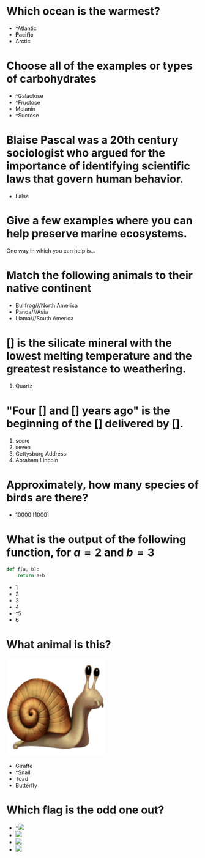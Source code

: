# Which ocean is the warmest?

- ^Atlantic
- **Pacific**
- Arctic

# Choose all of the examples or types of carbohydrates

- ^Galactose
- ^Fructose
- Melanin
- ^Sucrose

# Blaise Pascal was a 20th century sociologist who argued for the importance of identifying scientific laws that govern human behavior.

- False

# Give a few examples where you can help preserve marine ecosystems. 
One way in which you can help is...

# Match the following animals to their native continent

- Bullfrog///North America
- Panda///Asia
- Llama///South America

# [] is the silicate mineral with the lowest melting temperature and the greatest resistance to weathering.

1. Quartz

# "Four [] and [] years ago" is the beginning of the [] delivered by [].

1. score
2. seven
3. Gettysburg Address
4. Abraham Lincoln

# Approximately, how many species of birds are there?

- 10000 [1000]


# What is the output of the following function, for $a=2$ and $b=3$
```python
def f(a, b):
    return a+b
```

- 1
- 2 
- 3
- 4
- ^5
- 6

# What animal is this? 
![](images/snail.png)

- Giraffe
- ^Snail
- Toad
- Butterfly

# Which flag is the odd one out?

- ^![](https://www.worldometers.info/img/flags/be-flag.gif)
- ![](https://www.worldometers.info/img/flags/bl-flag.gif)
- ![](https://www.worldometers.info/img/flags/br-flag.gif)
- ![](https://www.worldometers.info/img/flags/gy-flag.gif)

